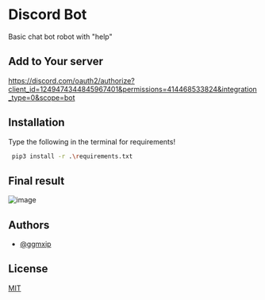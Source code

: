 
# Discord Bot

Basic chat bot robot with "help"


## Add to Your server

https://discord.com/oauth2/authorize?client_id=1249474344845967401&permissions=414468533824&integration_type=0&scope=bot
## Installation


Type the following in the terminal for requirements!

```bash
 pip3 install -r .\requirements.txt
```
    
## Final result
![image](https://github.com/ggmxip/cord-bot/assets/92012598/0b1f60fc-8a8c-48a5-b776-b728653077ec)

## Authors

- [@ggmxip](https://www.github.com/ggmxip)


## License

[MIT](https://choosealicense.com/licenses/mit/)

